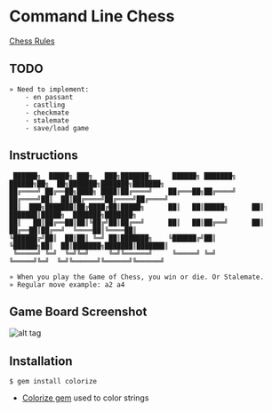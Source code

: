 # Command Line Chess  
  
[Chess Rules](https://www.chess.com/article/view/chess-rules--basics)

## TODO
```
» Need to implement:
    - en passant
    - castling
    - checkmate
    - stalemate
    - save/load game
```

## Instructions
```
 ██████╗  █████╗ ███╗   ███╗███████╗     ██████╗ ███████╗     ██████╗██╗  ██╗███████╗███████╗███████╗
██╔════╝ ██╔══██╗████╗ ████║██╔════╝    ██╔═══██╗██╔════╝    ██╔════╝██║  ██║██╔════╝██╔════╝██╔════╝
██║  ███╗███████║██╔████╔██║█████╗      ██║   ██║█████╗      ██║     ███████║█████╗  ███████╗███████╗
██║   ██║██╔══██║██║╚██╔╝██║██╔══╝      ██║   ██║██╔══╝      ██║     ██╔══██║██╔══╝  ╚════██║╚════██║
╚██████╔╝██║  ██║██║ ╚═╝ ██║███████╗    ╚██████╔╝██║         ╚██████╗██║  ██║███████╗███████║███████║
 ╚═════╝ ╚═╝  ╚═╝╚═╝     ╚═╝╚══════╝     ╚═════╝ ╚═╝          ╚═════╝╚═╝  ╚═╝╚══════╝╚══════╝╚══════╝

» When you play the Game of Chess, you win or die. Or Stalemate.      
» Regular move example: a2 a4
```

## Game Board Screenshot
![alt tag](https://raw.githubusercontent.com/jeanpaulsio/ruby-exercises/master/11_chess/img/game.jpg)

## Installation
```
$ gem install colorize
```
* [Colorize gem](https://github.com/fazibear/colorize) used to color strings